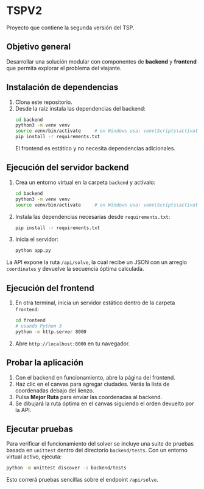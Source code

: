 # TSPV2

Proyecto que contiene la segunda versión del TSP.

## Objetivo general

Desarrollar una solución modular con componentes de **backend** y **frontend** que permita explorar el problema del viajante.

## Instalación de dependencias

1. Clona este repositorio.
2. Desde la raíz instala las dependencias del backend:
   ```bash
   cd backend
   python3 -m venv venv
   source venv/bin/activate     # en Windows usa: venv\Scripts\activate
   pip install -r requirements.txt
   ```
   El frontend es estático y no necesita dependencias adicionales.

## Ejecución del servidor backend

1. Crea un entorno virtual en la carpeta `backend` y actívalo:
   ```bash
   cd backend
   python3 -m venv venv
   source venv/bin/activate     # en Windows usa: venv\Scripts\activate
   ```
2. Instala las dependencias necesarias desde `requirements.txt`:
   ```bash
   pip install -r requirements.txt
   ```
3. Inicia el servidor:
   ```bash
   python app.py
   ```

La API expone la ruta `/api/solve`, la cual recibe un JSON con un arreglo `coordinates` y devuelve la secuencia óptima calculada.

## Ejecución del frontend

1. En otra terminal, inicia un servidor estático dentro de la carpeta `frontend`:
   ```bash
   cd frontend
   # usando Python 3
   python -m http.server 8000
   ```
2. Abre `http://localhost:8000` en tu navegador.

## Probar la aplicación

1. Con el backend en funcionamiento, abre la página del frontend.
2. Haz clic en el canvas para agregar ciudades. Verás la lista de coordenadas debajo del lienzo.
3. Pulsa **Mejor Ruta** para enviar las coordenadas al backend.
4. Se dibujará la ruta óptima en el canvas siguiendo el orden devuelto por la API.

## Ejecutar pruebas

Para verificar el funcionamiento del solver se incluye una suite de pruebas basada en `unittest` dentro del directorio `backend/tests`.
Con un entorno virtual activo, ejecuta:

```bash
python -m unittest discover -s backend/tests
```

Esto correrá pruebas sencillas sobre el endpoint `/api/solve`.
